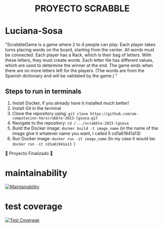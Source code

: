 <h1 align="center"> PROYECTO SCRABBLE </h1>

# Luciana-Sosa

"ScrabbleGame is a game where 2 to 4 people can play. Each player takes turns placing words on the board, starting from the center. All words must be connected. Each player has a Rack, which is their bag of letters. With these letters, they must create words. Each letter tile has different values, which are used to determine the winner at the end. The game ends when there are no more letters left for the players. (The words are from the Spanish dictionary and will be validated by the game.) "

<!DOCTYPE html>
<html>
<head>
  <style>
    
  </style>
</head>
<body>
  <h2>Steps to run in terminals</h2>
  <div class="steps">
    <ol>
      <li>Install Docker, if you already have it installed much better!</li>
      <li>Install Git in the terminal</li>
      <li>Clone the repository using: <code>git clone https://github.com/um-computacion-tm/scrabble-2023-lgsosa.git</code></li>
      <li>Navigate to the repository: <code>cd /.../scrabble-2023-lgsosa</code></li>
      <li>Build the Docker image: <code>docker build -t image_name</code> (in the name of the image give it whatever name you want, I called it cd1a61941a13)</li>
      <li>Run Docker image: <code>docker run -it image_name</code> (In my case it would be: <code>docker run -it cd1a61941a13 </code>)</li>
    </ol>
  </div>
  <p>🏁 Proyecto Finalizado 🏁</p>
</body>
</html>

# maintainability
[![Maintainability](https://api.codeclimate.com/v1/badges/501cec3723d1db83d4e8/maintainability)](https://codeclimate.com/github/um-computacion-tm/scrabble-2023-lgsosa/maintainability)

# test coverage
[![Test Coverage](https://api.codeclimate.com/v1/badges/42bb4f6e2a7cece8f898/test_coverage)](https://codeclimate.com/github/um-computacion-tm/scrabble-2023-lgsosa/test_coverage)
